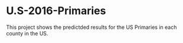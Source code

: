 # U.S-2016-Primaries

This project shows the predictded results for the US Primaries in each county in the US.
